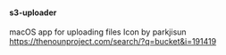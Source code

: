 #### s3-uploader
macOS app for uploading files 
Icon by parkjisun
https://thenounproject.com/search/?q=bucket&i=191419